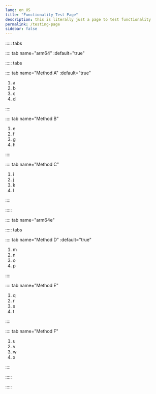 ```yaml
---
lang: en_US
title: "Functionality Test Page"
description: this is literally just a page to test functionality
permalink: /testing-page
sidebar: false
---
```


::::: tabs

:::: tab name="arm64" :default="true"

::::: tabs

:::: tab name="Method A" :default="true"

1. a
1. b
1. c
1. d

::::

:::: tab name="Method B"

1. e
1. f
1. g
1. h

::::

:::: tab name="Method C"

1. i
1. j
1. k
1. l

::::

:::::

:::: tab name="arm64e"

::::: tabs

:::: tab name="Method D" :default="true"

1. m
1. n
1. o
1. p

::::

:::: tab name="Method E"

1. q
1. r
1. s
1. t

::::

:::: tab name="Method F"

1. u
1. v
1. w
1. x

::::

:::::

:::::